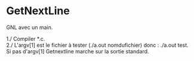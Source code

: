 # GetNextLine
GNL avec un main. 

1./ Compiler *.c.  
2./ L'argv[1] est le fichier à tester (./a.out nomdufichier) donc : ./a.out test.  
    Si pas d'argv[1] Getnextline marche sur la sortie standard.  
